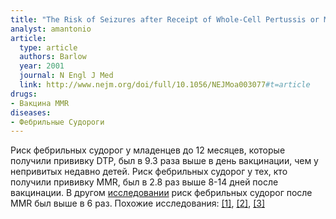 ```yaml
---
title: "The Risk of Seizures after Receipt of Whole-Cell Pertussis or Measles, Mumps, and Rubella Vaccine"
analyst: amantonio
article:
  type: article
  authors: Barlow
  year: 2001
  journal: N Engl J Med
  link: http://www.nejm.org/doi/full/10.1056/NEJMoa003077#t=article
drugs:
- Вакцина MMR
diseases:
- Фебрильные Судороги
---
```


Риск фебрильных судорог у младенцев до 12 месяцев, которые получили прививку DTP, был в 9.3 раза выше в день вакцинации, чем у непривитых недавно детей.
Риск фебрильных судорог у тех, кто получили прививку MMR, был в 2.8 раз выше 8-14 дней после вакцинации.
В другом [исследовании](https://www.ncbi.nlm.nih.gov/pubmed/17204517) риск фебрильных судорог после MMR был выше в 6 раз. Похожие исследования: [[1]](https://www.ncbi.nlm.nih.gov/pubmed/15265850), [[2]](http://www.thelancet.com/journals/lancet/article/PIIS0140-6736(95)90471-9/abstract), [[3]](https://www.ncbi.nlm.nih.gov/pubmed/1945626)
